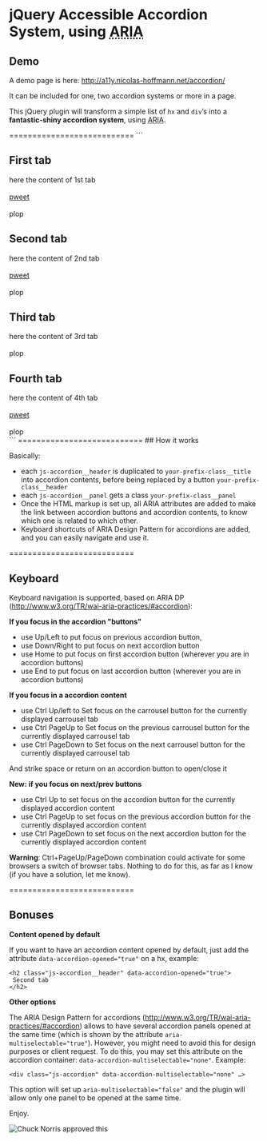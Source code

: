 # jQuery Accessible Accordion System, using <abbr title="Accessible Rich Internet Application">ARIA</abbr>

## Demo

A demo page is here: http://a11y.nicolas-hoffmann.net/accordion/ 

It can be included for one, two accordion systems or more in a page.

<p>This jQuery plugin will transform a simple list of  <code>hx</code> and <code>div</code>’s into a <strong>fantastic-shiny accordion system</strong>, using <abbr title="Accessible Rich Internet Application">ARIA</abbr>.</p>
===========================
```
<div class="js-accordion" data-accordion-prefix-classes="your-prefix-class">
 <h2 class="js-accordion__header">First tab</h2>
 <div class="js-accordion__panel">
   here the content of 1st tab<br><br>
   <a href="#">pweet</a><br><br>
   plop
 </div>
 
 <h2 class="js-accordion__header" data-accordion-opened="true">Second tab</h2>
 <div class="js-accordion__panel">
   here the content of 2nd tab<br><br>
   <a href="#">pweet</a><br><br>
   plop
 </div>
 
 <h2 class="js-accordion__header">Third tab</h2>
 <div class="js-accordion__panel">
   here the content of 3rd tab<br><br>
   plop
 </div>
 
 <h2 class="js-accordion__header">Fourth tab</h2>
 <div class="js-accordion__panel">
   here the content of 4th tab<br><br>
   <a href="#">pweet</a><br><br>
   plop
 </div>
</div>
```
===========================
## How it works

Basically:

- each ```js-accordion__header``` is duplicated to ```your-prefix-class__title``` into accordion contents, before being replaced by a button ```your-prefix-class__header```
- each ```js-accordion__panel``` gets a class ```your-prefix-class__panel```
- Once the HTML markup is set up, all ARIA attributes are added to make the link between accordion buttons and accordion contents, to know which one is related to which other.
- Keyboard shortcuts of ARIA Design Pattern for accordions are added, and you can easily navigate and use it.

===========================
## Keyboard

Keyboard navigation is supported, based on ARIA DP (http://www.w3.org/TR/wai-aria-practices/#accordion):

__If you focus in the accordion "buttons"__
- use Up/Left to put focus on previous accordion button,
- use Down/Right to put focus on next accordion button
- use Home to put focus on first accordion button (wherever you are in accordion buttons)
- use End to put focus on last accordion button (wherever you are in accordion buttons)


__If you focus in a accordion content__
- use Ctrl Up/left to Set focus on the carrousel button for the currently displayed carrousel tab
- use Ctrl PageUp to Set focus on the previous carrousel button for the currently displayed carrousel tab
- use Ctrl PageDown to Set focus on the next carrousel button for the currently displayed carrousel tab
 
And strike space or return on an accordion button to open/close it

__New: if you focus on next/prev buttons__
- use Ctrl Up to set focus on the accordion button for the currently displayed accordion content
- use Ctrl PageUp to set focus on the previous accordion button for the currently displayed accordion content
- use Ctrl PageDown to set focus on the next accordion button for the currently displayed accordion content


__Warning__: Ctrl+PageUp/PageDown combination could activate for some browsers a switch of browser tabs. Nothing to do for this, as far as I know (if you have a solution, let me know).

===========================
## Bonuses

__Content opened by default__

If you want to have an accordion content opened by default, just add the attribute ```data-accordion-opened="true"``` on a hx, example:
```
<h2 class="js-accordion__header" data-accordion-opened="true">
 Second tab
</h2>
```

__Other options__

The ARIA Design Pattern for accordions (http://www.w3.org/TR/wai-aria-practices/#accordion) allows to have several accordion panels opened at the same time (which is shown by the attribute ```aria-multiselectable="true"```). However, you might need to avoid this for design purposes or client request. To do this, you may set this attribute on the accordion container: ```data-accordion-multiselectable="none"```. Example:

```<div class="js-accordion" data-accordion-multiselectable="none" …>```

This option will set up ```aria-multiselectable="false"``` and the plugin will allow only one panel to be opened at the same time.


Enjoy.

<img src="http://www.nicolas-hoffmann.net/bordel/chuck-norris1.jpg" alt="Chuck Norris approved this" />
